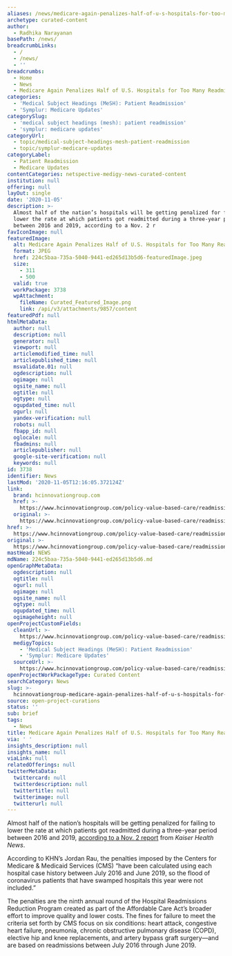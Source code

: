 ```yaml
---
aliases: /news/medicare-again-penalizes-half-of-u-s-hospitals-for-too-many-readmissions
archetype: curated-content
author:
  - Radhika Narayanan
basePath: /news/
breadcrumbLinks:
  - /
  - /news/
  - ''
breadcrumbs:
  - Home
  - News
  - Medicare Again Penalizes Half of U.S. Hospitals for Too Many Readmissions
categories:
  - 'Medical Subject Headings (MeSH): Patient Readmission'
  - 'Symplur: Medicare Updates'
categorySlug:
  - 'medical subject headings (mesh): patient readmission'
  - 'symplur: medicare updates'
categoryUrl:
  - topic/medical-subject-headings-mesh-patient-readmission
  - topic/symplur-medicare-updates
categoryLabel:
  - Patient Readmission
  - Medicare Updates
contentCategories: netspective-medigy-news-curated-content
institution: null
offering: null
layOut: single
date: '2020-11-05'
description: >-
  Almost half of the nation’s hospitals will be getting penalized for failing to
  lower the rate at which patients got readmitted during a three-year period
  between 2016 and 2019, according to a Nov. 2 r
favIconImage: null
featuredImage:
  alt: Medicare Again Penalizes Half of U.S. Hospitals for Too Many Readmissions
  format: JPEG
  href: 224c5baa-735a-5040-9441-ed265d13b5d6-featuredImage.jpeg
  size:
    - 311
    - 500
  valid: true
  workPackage: 3738
  wpAttachment:
    fileName: Curated_Featured_Image.png
    link: /api/v3/attachments/9857/content
featuredPdf: null
htmlMetaData:
  author: null
  description: null
  generator: null
  viewport: null
  articlemodified_time: null
  articlepublished_time: null
  msvalidate.01: null
  ogdescription: null
  ogimage: null
  ogsite_name: null
  ogtitle: null
  ogtype: null
  ogupdated_time: null
  ogurl: null
  yandex-verification: null
  robots: null
  fbapp_id: null
  oglocale: null
  fbadmins: null
  articlepublisher: null
  google-site-verification: null
  keywords: null
id: 3738
identifier: News
lastMod: '2020-11-05T12:16:05.372124Z'
link:
  brand: hcinnovationgroup.com
  href: >-
    https://www.hcinnovationgroup.com/policy-value-based-care/readmissions-bundled-payments/news/21160954/medicare-again-penalizes-half-of-us-hospitals-for-too-many-readmissions
  original: >-
    https://www.hcinnovationgroup.com/policy-value-based-care/readmissions-bundled-payments/news/21160954/medicare-again-penalizes-half-of-us-hospitals-for-too-many-readmissions
href: >-
  https://www.hcinnovationgroup.com/policy-value-based-care/readmissions-bundled-payments/news/21160954/medicare-again-penalizes-half-of-us-hospitals-for-too-many-readmissions
original: >-
  https://www.hcinnovationgroup.com/policy-value-based-care/readmissions-bundled-payments/news/21160954/medicare-again-penalizes-half-of-us-hospitals-for-too-many-readmissions
mastHead: NEWS
mdName: 224c5baa-735a-5040-9441-ed265d13b5d6.md
openGraphMetaData:
  ogdescription: null
  ogtitle: null
  ogurl: null
  ogimage: null
  ogsite_name: null
  ogtype: null
  ogupdated_time: null
  ogimageheight: null
openProjectCustomFields:
  cleanUrl: >-
    https://www.hcinnovationgroup.com/policy-value-based-care/readmissions-bundled-payments/news/21160954/medicare-again-penalizes-half-of-us-hospitals-for-too-many-readmissions
  medigyTopics:
    - 'Medical Subject Headings (MeSH): Patient Readmission'
    - 'Symplur: Medicare Updates'
  sourceUrl: >-
    https://www.hcinnovationgroup.com/policy-value-based-care/readmissions-bundled-payments/news/21160954/medicare-again-penalizes-half-of-us-hospitals-for-too-many-readmissions
openProjectWorkPackageType: Curated Content
searchCategory: News
slug: >-
  hcinnovationgroup-medicare-again-penalizes-half-of-u-s-hospitals-for-too-many-readmissions
source: open-project-curations
status: ''
sub: brief
tags:
  - News
title: Medicare Again Penalizes Half of U.S. Hospitals for Too Many Readmissions
via: ' '
insights_description: null
insights_name: null
viaLink: null
relatedOfferings: null
twitterMetaData:
  twittercard: null
  twitterdescription: null
  twittertitle: null
  twitterimage: null
  twitterurl: null
---
```

<p>Almost half of the nation’s hospitals will be getting penalized for failing to lower the rate at which patients got readmitted during a three-year period between 2016 and 2019, <a href="https://khn.org/news/medicare-fines-half-of-hospitals-for-readmitting-too-many-patients/">according to a Nov. 2 report</a> from <i>Kaiser Health News</i>.</p><p>According to KHN’s Jordan Rau, the penalties imposed by the Centers for Medicare &amp; Medicaid Services (CMS) “have been calculated using each hospital case history between July 2016 and June 2019, so the flood of coronavirus patients that have swamped hospitals this year were not included.”</p><p>The penalties are the ninth annual round of the Hospital Readmissions Reduction Program created as part of the Affordable Care Act’s broader effort to improve quality and lower costs. The fines for failure to meet the criteria set forth by CMS focus on six conditions: heart attack, congestive heart failure, pneumonia, chronic obstructive pulmonary disease (COPD), elective hip and knee replacements, and artery bypass graft surgery—and are based on readmissions between July 2016 through June 2019.</p>